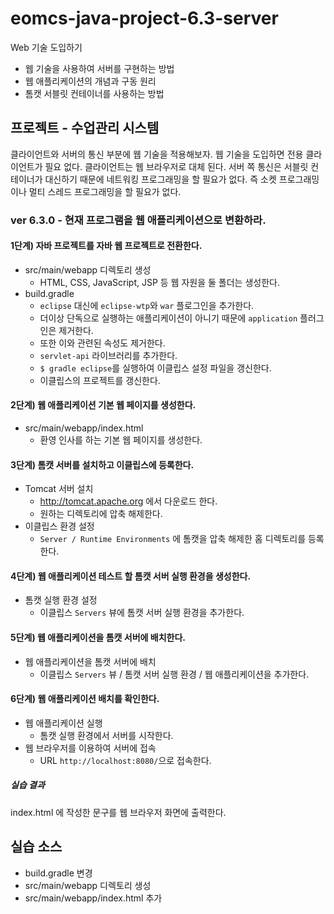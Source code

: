 # eomcs-java-project-6.3-server

Web 기술 도입하기

- 웹 기술을 사용하여 서버를 구현하는 방법
- 웹 애플리케이션의 개념과 구동 원리
- 톰캣 서블릿 컨테이너를 사용하는 방법

## 프로젝트 - 수업관리 시스템  

클라이언트와 서버의 통신 부분에 웹 기술을 적용해보자.
웹 기술을 도입하면 전용 클라이언트가 필요 없다.
클라이언트는 웹 브라우저로 대체 된다.
서버 쪽 통신은 서블릿 컨테이너가 대신하기 때문에 네트워킹 프로그래밍을 할 필요가 없다.
즉 소켓 프로그래밍이나 멀티 스레드 프로그래밍을 할 필요가 없다.


### ver 6.3.0 - 현재 프로그램을 웹 애플리케이션으로 변환하라.

#### 1단계) 자바 프로젝트를 자바 웹 프로젝트로 전환한다.

- src/main/webapp 디렉토리 생성
    - HTML, CSS, JavaScript, JSP 등 웹 자원을 둘 폴더는 생성한다.
- build.gradle
    - `eclipse` 대신에 `eclipse-wtp`와 `war` 플로그인을 추가한다.
    - 더이상 단독으로 실행하는 애플리케이션이 아니기 때문에 `application` 플러그인은 제거한다.
    - 또한 이와 관련된 속성도 제거한다.
    - `servlet-api` 라이브러리를 추가한다.
    - `$ gradle eclipse`를 실행하여 이클립스 설정 파일을 갱신한다.
    - 이클립스의 프로젝트를 갱신한다.

#### 2단계) 웹 애플리케이션 기본 웹 페이지를 생성한다.

- src/main/webapp/index.html
    - 환영 인사를 하는 기본 웹 페이지를 생성한다.

#### 3단계) 톰캣 서버를 설치하고 이클립스에 등록한다.

- Tomcat 서버 설치
    - http://tomcat.apache.org 에서 다운로드 한다.
    - 원하는 디렉토리에 압축 해제한다.
- 이클립스 환경 설정
    - `Server / Runtime Environments` 에 톰캣을 압축 해제한 홈 디렉토리를 등록한다.

#### 4단계) 웹 애플리케이션 테스트 할 톰캣 서버 실행 환경을 생성한다.

- 톰캣 실행 환경 설정
    - 이클립스 `Servers` 뷰에 톰캣 서버 실행 환경을 추가한다.

#### 5단계) 웹 애플리케이션을 톰캣 서버에 배치한다.

- 웹 애플리케이션을 톰캣 서버에 배치
    - 이클립스 `Servers` 뷰 / 톰캣 서버 실행 환경 / 웹 애플리케이션을 추가한다.

#### 6단계) 웹 애플리케이션 배치를 확인한다.

- 웹 애플리케이션 실행
    - 톰캣 실행 환경에서 서버를 시작한다.
- 웹 브라우저를 이용하여 서버에 접속 
    - URL `http://localhost:8080/`으로 접속한다.

##### 실습 결과

index.html 에 작성한 문구를 웹 브라우저 화면에 출력한다.

## 실습 소스

- build.gradle 변경
- src/main/webapp 디렉토리 생성
- src/main/webapp/index.html 추가